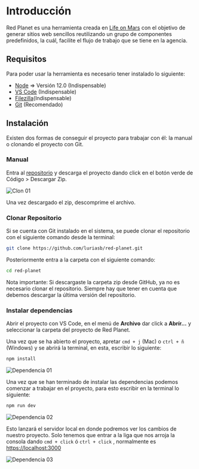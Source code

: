 # Introducción

Red Planet es una herramienta creada en [Life on Mars](https://lifeonmars.com.mx) con el objetivo de generar sitios web sencillos reutilizando un grupo de componentes predefinidos, la cuál, facilite el flujo de trabajo que se tiene en la agencia.


## Requisitos

Para poder usar la herramienta es necesario tener instalado lo siguiente:

- [Node](https://nodejs.org/es/) => Versión 12.0 (Indispensable)
- [VS Code](https://code.visualstudio.com/) (Indispensable)
- [Filezilla](https://filezilla-project.org/)(Indispensable)
- [Git](https://git-scm.com/) (Recomendado)

## Instalación

Existen dos formas de conseguir el proyecto para trabajar con él: la manual o clonando el proyecto con Git.

### Manual

Entra al [repositorio](https://github.com/luriasb/red-planet) y descarga el proyecto dando click en el botón verde de Código > Descargar Zip.

![Clon 01](~@assets/git-01.png "Clon 01")

Una vez descargado el zip, descomprime el archivo.

### Clonar Repositorio

Si se cuenta con Git instalado en el sistema, se puede clonar el repositorio con el siguiente comando desde la terminal:

``` bash
git clone https://github.com/luriasb/red-planet.git
```

Posteriormente entra a la carpeta con el siguiente comando:

``` bash
cd red-planet
```

Nota importante: Si descargaste la carpeta zip desde GitHub, ya no es necesario clonar el repositorio. Siempre hay que tener en cuenta que debemos descargar la última versión del repositorio.

### Instalar dependencias

Abrir el proyecto con VS Code, en el menú de __Archivo__ dar click a __Abrír...__ y seleccionar la carpeta del proyecto de Red Planet.

Una vez que se ha abierto el proyecto, apretar `cmd + j` (Mac) o `ctrl + ñ` (Windows) y se abrirá la terminal, en esta, escribir lo siguiente:

``` bash
npm install
```

![Dependencia 01](~@assets/dep-01.png "Dpendencia 01")


Una vez que se han terminado de instalar las dependencias podemos comenzar a trabajar en el proyecto, para esto escribir en la terminal lo siguiente:

```bash
npm run dev 
```

![Dependencia 02](~@assets/dep-02.png "Dpendencia 02")

Esto lanzará el servidor local en donde podremos ver los cambios de nuestro proyecto. Solo tenemos que entrar a la liga que nos arroja la consola dando `cmd + click` ó `ctrl + click` , normalmente es [https://localhost:3000](https://localhost:3000) 

![Dependencia 03](~@assets/dep-03.png "Dependencia 03")